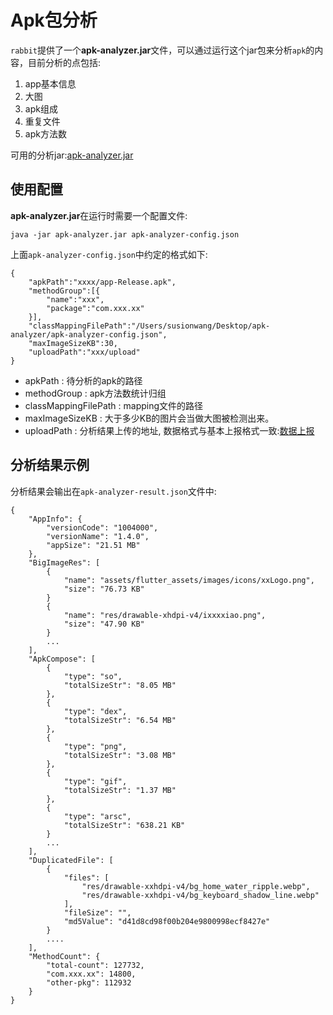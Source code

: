 # Apk包分析

`rabbit`提供了一个**apk-analyzer.jar**文件，可以通过运行这个jar包来分析`apk`的内容，目前分析的点包括:

1. app基本信息
2. 大图
3. apk组成
4. 重复文件
5. apk方法数

可用的分析jar:[apk-analyzer.jar](https://github.com/SusionSuc/rabbit-client/releases/download/v1.0-beta/rabbit-apk-analyzer.jar)

## 使用配置

**apk-analyzer.jar**在运行时需要一个配置文件:

```
java -jar apk-analyzer.jar apk-analyzer-config.json
```

上面`apk-analyzer-config.json`中约定的格式如下:

```
{
    "apkPath":"xxxx/app-Release.apk",
    "methodGroup":[{
        "name":"xxx",
        "package":"com.xxx.xx"
    }],
    "classMappingFilePath":"/Users/susionwang/Desktop/apk-analyzer/apk-analyzer-config.json",
    "maxImageSizeKB":30,
    "uploadPath":"xxx/upload"
}
```

- apkPath : 待分析的apk的路径
- methodGroup : apk方法数统计归组
- classMappingFilePath : mapping文件的路径
- maxImageSizeKB : 大于多少KB的图片会当做大图被检测出来。
- uploadPath : 分析结果上传的地址, 数据格式与基本上报格式一致:[数据上报](./data-report.md)

## 分析结果示例

分析结果会输出在`apk-analyzer-result.json`文件中:

```
{
    "AppInfo": {
        "versionCode": "1004000",
        "versionName": "1.4.0",
        "appSize": "21.51 MB"
    },
    "BigImageRes": [
        {
            "name": "assets/flutter_assets/images/icons/xxLogo.png",
            "size": "76.73 KB"
        }
        {
            "name": "res/drawable-xhdpi-v4/ixxxxiao.png",
            "size": "47.90 KB"
        }
        ...
    ],
    "ApkCompose": [
        {
            "type": "so",
            "totalSizeStr": "8.05 MB"
        },
        {
            "type": "dex",
            "totalSizeStr": "6.54 MB"
        },
        {
            "type": "png",
            "totalSizeStr": "3.08 MB"
        },
        {
            "type": "gif",
            "totalSizeStr": "1.37 MB"
        },
        {
            "type": "arsc",
            "totalSizeStr": "638.21 KB"
        }
        ...
    ],
    "DuplicatedFile": [
        {
            "files": [
                "res/drawable-xxhdpi-v4/bg_home_water_ripple.webp",
                "res/drawable-xxhdpi-v4/bg_keyboard_shadow_line.webp"
            ],
            "fileSize": "",
            "md5Value": "d41d8cd98f00b204e9800998ecf8427e"
        }
        ....
    ],
    "MethodCount": {
        "total-count": 127732,
        "com.xxx.xx": 14800,
        "other-pkg": 112932
    }
}
```
